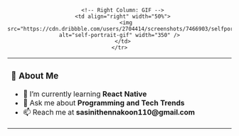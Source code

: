 <div align="center">
  <table>
    <tr>
      <!-- Left Column: About Me -->
      <td align="left" width="50%">
        <h3>🌷 About Me</h3>
        <ul>
          <li>🌱 I’m currently learning <b>React Native</b></li>
          <li>💬 Ask me about <b>Programming and Tech Trends</b></li>
          <li>📫 Reach me at <b>sasinithennakoon110@gmail.com</b></li>
        </ul>
      </td>
      
      <!-- Right Column: GIF -->
      <td align="right" width="50%">
        <img src="https://cdn.dribbble.com/users/2704414/screenshots/7466903/selfportrait.gif" alt="self-portrait-gif" width="350" />
      </td>
    </tr>
  </table>
</div>
